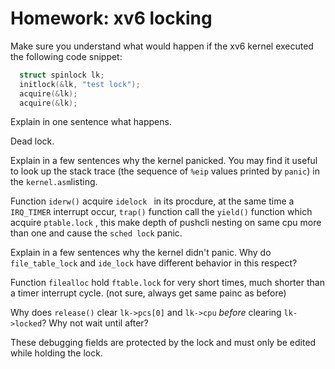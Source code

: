 # Homework: xv6 locking

Make sure you understand what would happen if the xv6 kernel executed the following code snippet:

```c
  struct spinlock lk;
  initlock(&lk, "test lock");
  acquire(&lk);
  acquire(&lk);
```

Explain in one sentence what happens.

Dead lock.



Explain in a few sentences why the kernel panicked. You may find it useful to look up the stack trace (the sequence of `%eip` values printed by `panic`) in the `kernel.asm`listing.

Function `iderw()` acquire `idelock ` in its procdure,  at the same time a `IRQ_TIMER` interrupt occur, `trap()` function call the `yield()` function which acquire `ptable.lock` , this make depth of pushcli nesting on same cpu more than one and cause the `sched lock` panic.



Explain in a few sentences why the kernel didn't panic. Why do `file_table_lock` and `ide_lock` have different behavior in this respect?

Function `filealloc` hold `ftable.lock` for very short times, much shorter than a timer interrupt cycle. (not sure, always get same painc as before)



Why does `release()` clear `lk->pcs[0]` and `lk->cpu` *before* clearing `lk->locked`? Why not wait until after?

These debugging fields are protected by the lock and must only be edited while holding the lock.

